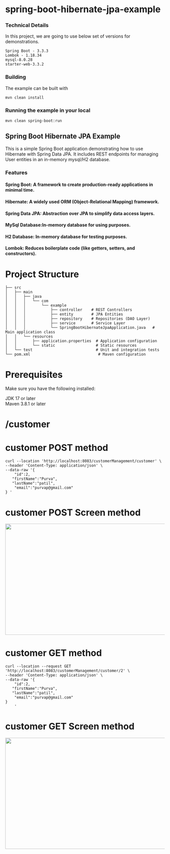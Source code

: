 # spring-boot-hibernate-jpa-example

### Technical Details
In this project, we are going to use below set of versions for demonstrations.

    Spring Boot - 3.3.3
    Lombok - 1.18.34
    mysql-8.0.28
    starter-web-3.3.2

### Building

The example can be built with
```shell
mvn clean install
```

### Running the example in your local
```shell
mvn clean spring-boot:run
```

## Spring Boot Hibernate JPA Example
This is a simple Spring Boot application demonstrating how to use Hibernate with Spring Data JPA. It includes REST endpoints for managing User entities in an in-memory mysql/H2 database.

### Features
#### Spring Boot: A framework to create production-ready applications in minimal time.<br>
#### Hibernate: A widely used ORM (Object-Relational Mapping) framework.<br>
#### Spring Data JPA: Abstraction over JPA to simplify data access layers.<br>
#### MySql Database:In-memory database for using  purposes.<br>
#### H2 Database: In-memory database for testing purposes.<br>
#### Lombok: Reduces boilerplate code (like getters, setters, and constructors).

# Project Structure

```shell
├── src
│   ├── main
│   │   ├── java
│   │   │   └── com
│   │   │       └── example
│   │   │           ├── controller    # REST Controllers
│   │   │           ├── entity        # JPA Entities
│   │   │           ├── repository    # Repositories (DAO Layer)
│   │   │           ├── service       # Service Layer
│   │   │           └── SpringBootHibernateJpaApplication.java   # Main application class
│   │   └── resources
│   │       ├── application.properties  # Application configuration
│   │       └── static                  # Static resources
│   └── test                            # Unit and integration tests
└── pom.xml                              # Maven configuration

```

# Prerequisites
Make sure you have the following installed:

JDK 17 or later<br>
Maven 3.8.1 or later

# /customer 
# customer POST method
```shell
curl --location 'http://localhost:8083/customerManagement/customer' \
--header 'Content-Type: application/json' \
--data-raw '{
    "id":2,
   "firstName":"Purva",
   "lastName":"patil",
    "email":"purvap@gmail.com"
} '
```
# customer POST Screen method

<image src="https://github.com/user-attachments/assets/894136c1-cbd1-4670-9082-635399100df3" width="750" height="350">

# customer GET method
```shell
curl --location --request GET 'http://localhost:8083/customerManagement/customer/2' \
--header 'Content-Type: application/json' \
--data-raw '{
    "id":2,
   "firstName":"Purva",
   "lastName":"patil",
    "email":"purvap@gmail.com"
}
    '
```
# customer GET Screen method

<image src="https://github.com/user-attachments/assets/c18eb804-71e4-4846-a292-0352c096b933" width="750" height="350">



